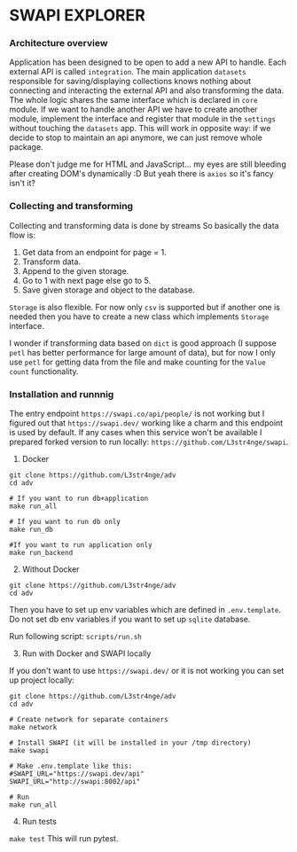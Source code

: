 # SWAPI EXPLORER

### Architecture overview
Application has been designed to be open to add a new API to handle. Each external API is called `integration`.
The main application `datasets` responsible for saving/displaying collections knows nothing about connecting 
and interacting the external API and also transforming the data. The whole logic shares the same interface which is 
declared in `core` module. If we want to handle another API we have to create another module, implement the interface
and register that module in the `settings` without touching the `datasets` app. This will work in opposite way: if we
decide to stop to maintain an api anymore, we can just remove whole package.

Please don't judge me for HTML and JavaScript... my eyes are still bleeding after creating DOM's dynamically :D But yeah
there is `axios` so it's fancy isn't it?


### Collecting and transforming
Collecting and transforming data is done by streams So basically the data flow is:
1. Get data from an endpoint for page = 1.
2. Transform data.
3. Append to the given storage.
4. Go to 1 with next page else go to 5.
5. Save given storage and object to the database.

`Storage` is also flexible. For now only `csv` is supported but if another one is needed then you have to create 
a new class which implements `Storage` interface.

I wonder if transforming data based on `dict` is good approach (I suppose `petl` has better performance for large amount
of data), but for now I only use `petl` for getting data from the file and make counting for the `Value count` functionality.

### Installation and runnnig
The entry endpoint `https://swapi.co/api/people/` is not working but I figured out that `https://swapi.dev/` working like
a charm and this endpoint is used by default. If any cases when this service won't be available I prepared forked version
to run locally: `https://github.com/L3str4nge/swapi`.

1. Docker
```
git clone https://github.com/L3str4nge/adv
cd adv

# If you want to run db+application
make run_all

# If you want to run db only
make run_db

#If you want to run application only
make run_backend
```

2. Without Docker

```
git clone https://github.com/L3str4nge/adv
cd adv
```

Then you have to set up env variables which are defined in `.env.template`. Do not set db env variables if you want to
set up `sqlite` database.

Run following script:
`scripts/run.sh`

3. Run with Docker and SWAPI locally

If you don't want to use `https://swapi.dev/` or it is not working you can set up project locally:
```
git clone https://github.com/L3str4nge/adv
cd adv

# Create network for separate containers
make network

# Install SWAPI (it will be installed in your /tmp directory)
make swapi

# Make .env.template like this:
#SWAPI_URL="https://swapi.dev/api"
SWAPI_URL="http://swapi:8002/api"

# Run
make run_all
```

4. Run tests

`make test` This will run pytest.
